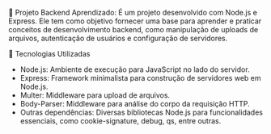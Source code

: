 🚀 Projeto Backend Aprendizado: É um projeto desenvolvido com Node.js e Express. Ele tem como objetivo fornecer uma base para aprender e praticar conceitos de desenvolvimento backend, como manipulação de uploads de arquivos, autenticação de usuários e configuração de servidores.

🚀 Tecnologias Utilizadas
- Node.js: Ambiente de execução para JavaScript no lado do servidor.
- Express: Framework minimalista para construção de servidores web em Node.js.
- Multer: Middleware para upload de arquivos.
- Body-Parser: Middleware para análise do corpo da requisição HTTP.
- Outras dependências: Diversas bibliotecas Node.js para funcionalidades essenciais, como cookie-signature, debug, qs, entre outras.
